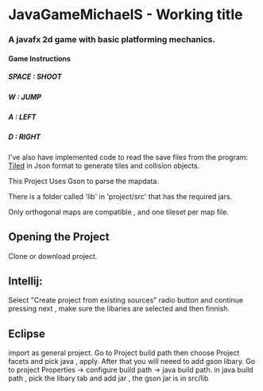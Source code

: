 # JavaGameMichaelS - Working title

### A javafx 2d game with basic platforming mechanics.

#### **Game Instructions**

##### **SPACE : SHOOT**

##### **W :   JUMP**

##### **A :   LEFT**

##### **D :   RIGHT**

I've also have implemented code to read the save files from the program:  
[Tiled](http://www.mapeditor.org/ "Tiled Map Editor")
in Json format to generate tiles and collision objects.

This Project Uses Gson to parse the mapdata.

There is a folder called 'lib' in 'project/src' that has the required jars.

Only orthogonal maps are compatible , and one tileset per map file.

## **Opening the Project**

Clone or download project.

## Intellij:

Select "Create project from existing sources" radio button and continue pressing next , make sure the libaries are selected and then finnish.

## Eclipse
import as general project.
Go to Project build path then choose Project facets and pick java , apply.
After that you will neeed to add gson libary.
Go to project Properties -> configure build path -> java build path.
in java build path , pick the libary tab and add jar , the gson jar is in src/lib

